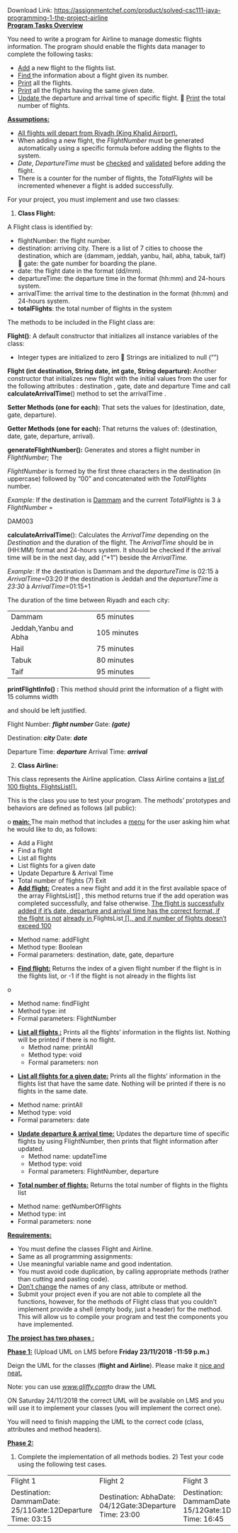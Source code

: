 Download Link: https://assignmentchef.com/product/solved-csc111-java-programming-1-the-project-airline
<br>
<strong><u>Program Tasks Overview</u> </strong>

You need to write a program for Airline to manage domestic flights information. The program should enable the flights data manager to complete the following tasks:

<ul>

 <li><u>Add</u> a new flight to the flights list.</li>

 <li><u>Find </u>the information about a flight given its number.</li>

 <li><u>Print</u> all the flights.</li>

 <li><u>Print</u> all the flights having the same given date.</li>

 <li><u>Update </u>the departure and arrival time of specific flight.  <u>Print</u> the total number of flights.</li>

</ul>




<strong><u>Assumptions:</u> </strong>

<ul>

 <li><u>All flights will depart from Riyadh (King Khalid Airport).</u></li>

 <li>When adding a new flight, the<em> FlightNumber</em> must be generated automatically using a specific formula before adding the flights to the system.</li>

 <li><em>Date</em>, <em>DepartureTime</em> must be <u>checked</u> and <u>validated</u> before adding the flight.</li>

 <li>There is a counter for the number of flights, the <em>TotalFlights</em> will be incremented whenever a flight is added successfully.</li>

</ul>




For your project, you must implement and use two classes:

<ol>

 <li><strong> Class Flight: </strong></li>

</ol>

<strong> </strong>A Flight class is identified by:

<ul>

 <li>flightNumber: the flight number.</li>

 <li>destination: arriving city. There is a list of 7 cities to choose the destination, which are {dammam, jeddah, yanbu, hail, abha, tabuk, taif}  gate: the gate number for boarding the plane.</li>

 <li>date: the flight date in the format (dd/mm).</li>

 <li>departureTime: the departure time in the format (hh:mm) and 24-hours system.</li>

 <li>arrivalTime: the arrival time to the destination in the format (hh:mm) and 24-hours system.</li>

 <li><strong>totalFlights</strong>: the total number of flights in the system</li>

</ul>

The methods to be included in the Flight class are:

<strong>Flight()</strong>: A default constructor that initializes all instance variables of the class:

<ul>

 <li>Integer types are initialized to zero  Strings are initialized to null (“”)</li>

</ul>




<strong>    Flight (int destination, String date, int gate, String departure): </strong>Another constructor that initializes new flight with the initial values from the user for the following attributes : destination , gate, date and departure Time and call <strong>calculateArrivalTime</strong>() method to set the arrivalTime  .

<strong> </strong>

<strong>Setter Methods (one for each):</strong> That sets the values for (destination, date, gate, departure).




<strong>          Getter Methods (one for each): </strong>That returns the values of: (destination, date, gate, departure, arrival).

<strong>generateFlightNumber():</strong> Generates and stores a flight number in <em>FlightNumber</em>; The

<em>FlightNumber</em> is formed by the first three characters in the destination (in uppercase) followed by “00” and concatenated with the <em>TotalFlights</em> number.

<em>                    Example:</em> If the destination is <u>Dammam</u> and the current <em>TotalFlights</em> is 3 à <em>FlightNumber</em> =

DAM003

<strong>calculateArrivalTime</strong>(): Calculates the <em>ArrivalTime</em> depending on the <em>Destination </em>and the duration of the flight. The <em>ArrivalTime</em> should be in (HH:MM) format and 24-hours system. It should be checked if the arrival time will be in the next day, add (“+1”) beside the <em>ArrivalTime.</em>




<em> Example</em>: If the destination is Dammam and the<em> departureTime </em>is 02:15 à <em>ArrivalTime</em>=03:20  <em>                </em>If the destination is Jeddah and the<em> departureTime is 23:30 </em>à <em>ArrivalTime</em>=01:15+1




The duration of the time between Riyadh and each city:




<table width="291">

 <tbody>

  <tr>

   <td width="177">Dammam</td>

   <td width="113">65 minutes</td>

  </tr>

  <tr>

   <td width="177">Jeddah,Yanbu and Abha</td>

   <td width="113">105 minutes</td>

  </tr>

  <tr>

   <td width="177"> Hail</td>

   <td width="113">75 minutes</td>

  </tr>

  <tr>

   <td width="177">Tabuk</td>

   <td width="113">80 minutes</td>

  </tr>

  <tr>

   <td width="177">Taif</td>

   <td width="113">95 minutes</td>

  </tr>

 </tbody>

</table>
















<strong>printFlightInfo() :</strong> This method should print the information of a flight with 15 columns width

and should be left justified.




Flight Number:  <strong><em>flight number                   </em></strong>Gate:<strong><em> (gate) </em></strong>

Destination:<strong><em> city                                          </em></strong>Date: <strong><em>date          </em></strong>

Departure Time: <strong><em>departure</em></strong>                        Arrival Time:  <strong><em>arrival </em></strong>

<strong><em> </em></strong>

<ol start="2">

 <li><strong> Class Airline: </strong></li>

</ol>

This class represents the Airline application.  Class Airline contains a <u>list of 100 flights, FlightsList[].</u>

This is the class you use to test your program. The methods’ prototypes and behaviors are defined as follows (all public):

o <strong><u>main: </u></strong>The main method that includes a <u>menu</u> for the user asking him what he would like to do, as follows:

<ul>

 <li>Add a Flight</li>

 <li>Find a flight</li>

 <li>List all flights</li>

 <li>List flights for a given date</li>

 <li>Update Departure &amp; Arrival Time</li>

 <li>Total number of flights (7) Exit</li>

 <li><strong><u>Add flight:</u></strong> Creates a new flight and add it in the first available space of the array FlightsList[] , this method returns true if the add operation was completed successfully, and false otherwise. <u>The flight is</u> <u>successfully added if it’s date, departure and arrival time has the correct format, if the flight is not</u> <u>already in </u>FlightsList<u> []., and if number of flights doesn’t exceed 100</u></li>

</ul>




<ul>

 <li>Method name: addFlight</li>

 <li>Method type: Boolean</li>

 <li>Formal parameters: destination, date, gate, departure</li>

</ul>




<ul>

 <li><strong><u>Find flight:</u></strong> Returns the index of a given flight number if the flight is in the flights list, or -1 if the flight is not already in the flights list</li>

</ul>

o

<ul>

 <li>Method name: findFlight</li>

 <li>Method type: int</li>

 <li>Formal parameters: FlightNumber</li>

</ul>




<ul>

 <li><strong><u>List all flights :</u></strong> Prints all the flights’ information in the flights list. Nothing will be printed if there is no flight.

  <ul>

   <li>Method name: printAll</li>

   <li>Method type: void</li>

   <li>Formal parameters: non</li>

  </ul></li>

</ul>




<ul>

 <li><strong><u>List all flights for a given date:</u></strong> Prints all the flights’ information in the flights list that have the same date. Nothing will be printed if there is no flights in the same date.</li>

</ul>




<ul>

 <li>Method name: printAll</li>

 <li>Method type: void</li>

 <li>Formal parameters: date</li>

</ul>




<ul>

 <li><strong><u>Update departure &amp; arrival time:</u></strong> Updates the departure time of specific flights by using FlightNumber, then prints that flight information after updated.

  <ul>

   <li>Method name: updateTime</li>

   <li>Method type: void</li>

   <li>Formal parameters: FlightNumber, departure</li>

  </ul></li>

</ul>




<ul>

 <li><strong><u>Total number of flights:</u></strong> Returns the total number of flights in the flights list</li>

</ul>

<strong> </strong>

<ul>

 <li>Method name: getNumberOfFlights</li>

 <li>Method type: int</li>

 <li>Formal parameters: none</li>

</ul>







<strong><u>Requirements:</u>  </strong>

<ul>

 <li>You must define the classes Flight and Airline.</li>

 <li>Same as all programming assignments:</li>

 <li>Use meaningful variable name and good indentation.</li>

 <li>You must avoid code duplication, by calling appropriate methods (rather than cutting and pasting code).</li>

 <li><u>Don’t change</u> the names of any class, attribute or method.</li>

 <li>Submit your project even if you are not able to complete all the functions, however, for the methods of Flight class that you couldn’t implement provide a shell (empty body, just a header) for the method. This will allow us to compile your program and test the components you have implemented.</li>

</ul>













<strong><u>The project has two phases :</u></strong>

<strong> </strong>

<strong><u>Phase 1:</u></strong> (Upload UML on LMS before <strong>Friday 23/11/2018 -11:59 p.m.)</strong>

Deign the UML for the classes (<strong>flight and Airline</strong>). Please make it <u>nice and neat.</u>

Note: you can use <em><u>www.gliffy.com</u></em>to draw the UML

ON Saturday 24/11/2018 the correct UML will be available on LMS and you will use it to implement your classes (you will implement the correct one).

You will need to finish mapping the UML to the correct code (class, attributes and method headers).

<strong><u>Phase 2:</u> </strong>

1) Complete the implementation of all methods bodies. 2) Test your code using the following test cases.

<table width="625">

 <tbody>

  <tr>

   <td width="208">Flight 1</td>

   <td width="217">Flight 2</td>

   <td width="199">Flight 3</td>

  </tr>

  <tr>

   <td width="208">Destination: DammamDate: 25/11Gate:12Departure Time: 03:15<strong> </strong></td>

   <td width="217">Destination: AbhaDate: 04/12Gate:3Departure Time: 23:00</td>

   <td width="199">Destination: DammamDate: 15/12Gate:1Departure Time: 16:45</td>

  </tr>

 </tbody>

</table>

<strong> </strong>